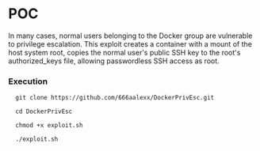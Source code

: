 # POC
In many cases, normal users belonging to the Docker﻿ group are vulnerable to privilege escalation.
This exploit creates a container with a mount of the host system root, copies the normal user's public SSH key to the root's authorized_keys file, allowing passwordless SSH access as root.

### Execution

```
  git clone https://github.com/666aalexx/DockerPrivEsc.git

  cd DockerPrivEsc
  
  chmod +x exploit.sh
  
  ./exploit.sh
```
